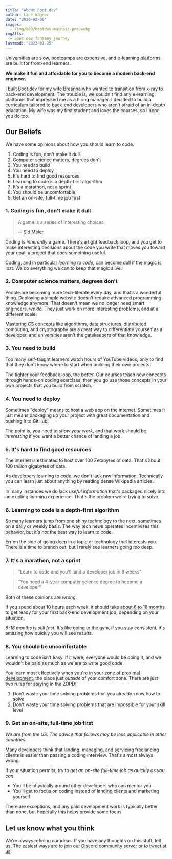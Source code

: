 ```yaml
---
title: "About Boot.dev"
author: Lane Wagner
date: "2020-02-06"
images:
  - /img/800/bootdev-mainpic.png.webp
imgAlts:
  - Boot.dev fantasy journey
lastmod: "2023-01-25"
---
```


Universities are slow, bootcamps are expensive, and e-learning platforms are built for front-end learners.

**We make it fun and affordable for you to become a modern back-end engineer.**

I built [Boot.dev](https://boot.dev) for my wife Breanna who wanted to transition from x-ray to back-end development. The trouble is, we couldn't find any e-learning platforms that impressed me as a hiring manager. I decided to build a curriculum tailored to back-end developers who aren't afraid of an in-depth education. My wife was my first student and loves the courses, so I hope you do too.

## Our Beliefs

We have some opinions about how you should learn to code.

1. Coding is fun, don't make it dull
2. Computer science matters, degrees don't
3. You need to build
4. You need to deploy
5. It's hard to find good resources
6. Learning to code is a depth-first algorithm
7. It's a marathon, not a sprint
8. You should be uncomfortable
9. Get an on-site, full-time job first

### 1. Coding is fun, don't make it dull

> A game is a series of interesting choices
>
> -- [Sid Meier](https://en.wikipedia.org/wiki/Sid_Meier)

Coding is *inherently* a game. There's a tight feedback loop, and you get to make interesting decisions about the code you write that moves you toward your goal: a project that does something useful.

Coding, and in particular *learning to code*, can become dull if the magic is lost. We do everything we can to keep that magic alive.

### 2. Computer science matters, degrees don't

People are becoming more tech-literate every day, and that's a wonderful thing. Deploying a simple website doesn't require advanced programming knowledge anymore. That doesn't mean we no longer need smart engineers, *we do.* They just work on more interesting problems, and at a different scale.

Mastering CS concepts like algorithms, data structures, distributed computing, and cryptography are a great way to differentiate yourself as a developer, and universities aren't the gatekeepers of that knowledge.

### 3. You need to build

Too many self-taught learners watch hours of YouTube videos, only to find that they don't know where to start when building their own projects.

The tighter your feedback loop, the better. Our courses teach new concepts through hands-on coding exercises, then you go use those concepts in your own projects that you build from scratch.

### 4. You need to deploy

Sometimes "deploy" means to host a web app on the internet. Sometimes it just means packaging up your project with great documentation and pushing it to GitHub.

The point is, you need to *show your work*, and that work should be *interesting* if you want a better chance of landing a job.

### 5. It's hard to find good resources

The internet is estimated to host over 100 Zetabytes of data. That's about 100 *trillion* gigabytes of data.

As developers learning to code, we don't lack raw information. Technically you can learn just about anything by reading dense Wikipedia articles.

In many instances we do lack *useful information* that's packaged nicely into an exciting learning experience. That's the problem we're trying to solve.

### 6. Learning to code is a depth-first algorithm

So many learners jump from one shiny technology to the next, sometimes on a daily or weekly basis. The way tech news operates incentivizes this behavior, but it's *not* the best way to learn to code.

Err on the side of going deep in a topic or technology that interests you. There is a time to branch out, but I rarely see learners going *too* deep.

### 7. It's a marathon, not a sprint

> "Learn to code and you'll land a developer job in 8 weeks"

> "You need a 4-year computer science degree to become a developer"

Both of these opinions are *wrong*.

If you spend about 10 hours each week, it should take [about 6 to 18 months](/backend/how-long-to-become-backend-dev/) to get ready for your first back-end development job, depending on your situation.

*6-18 months is still fast.* It's like going to the gym, if you stay consistent, it's amazing how quickly you will see results.

### 8. You should be uncomfortable

Learning to code isn't easy. If it were, everyone would be doing it, and we wouldn't be paid as much as we are to write good code.

You learn most effectively when you're in your [zone of proximal development](https://en.wikipedia.org/wiki/Zone_of_proximal_development), the place just *outside* of your comfort zone. There are just two rules for staying in the ZOPD:

1. Don't waste your time solving problems that you already know how to solve
2. Don't waste your time solving problems that are impossible for your skill level

### 9. Get an on-site, full-time job first

*We are from the US. The advice that follows may be less applicable in other countries.*

Many developers think that landing, managing, and servicing freelancing clients is easier than passing a coding interview. That's almost always wrong.

If your situation permits, try to *get an on-site full-time job as quickly as you can*.

* You'll be physically around other developers who can mentor you
* You'll get to focus on coding instead of landing clients and marketing yourself

There are exceptions, and any paid development work is typically better than none, but hopefully this helps provide some focus.

## Let us know what you think

We’re always refining our ideas. If you have any thoughts on this stuff, tell us. The easiest ways are to join our [Discord community server](https://discord.gg/EEkFwbv) or to [tweet at us](https://twitter.com/bootdotdev).

